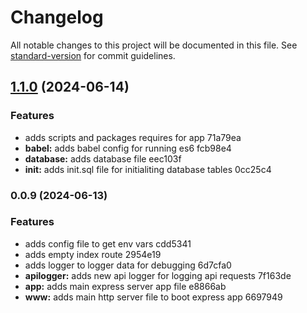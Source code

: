 # Changelog

All notable changes to this project will be documented in this file. See [standard-version](https://github.com/conventional-changelog/standard-version) for commit guidelines.

## [1.1.0](///compare/v0.0.9...v1.1.0) (2024-06-14)


### Features

* adds scripts and packages requires for app 71a79ea
* **babel:** adds babel config for running es6 fcb98e4
* **database:** adds database file eec103f
* **init:** adds init.sql file for initialiting database tables 0cc25c4

### 0.0.9 (2024-06-13)


### Features

* adds config file to get env vars cdd5341
* adds empty index route 2954e19
* adds logger to logger data for debugging 6d7cfa0
* **apilogger:** adds new api logger for logging api requests 7f163de
* **app:** adds main express server app file e8866ab
* **www:** adds main http server file to boot express app 6697949

